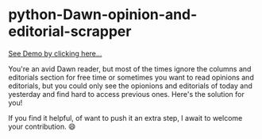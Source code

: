 # python-Dawn-opinion-and-editorial-scrapper

[See Demo by clicking here...](https://dev.musafhanif.com/scrapperflask) 

You're an avid Dawn reader, but most of the times ignore the columns and editorials section for free time or sometimes you want to read opinions and editorials, 
but you could only see the opionions and editorials of today and yesterday and find hard to access previous ones. Here's the solution for you!

If you find it helpful, of want to push it an extra step, I await to welcome your contribution. :smile:
